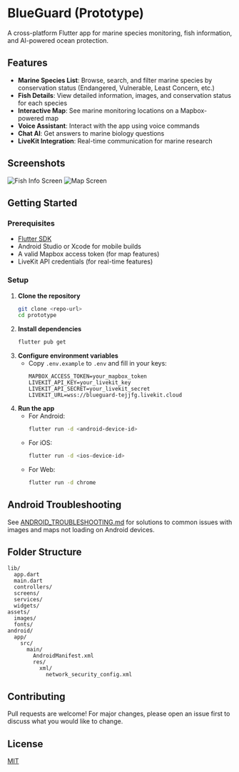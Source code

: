 # BlueGuard (Prototype)

A cross-platform Flutter app for marine species monitoring, fish information, and AI-powered ocean protection.

## Features

- **Marine Species List**: Browse, search, and filter marine species by conservation status (Endangered, Vulnerable, Least Concern, etc.)
- **Fish Details**: View detailed information, images, and conservation status for each species
- **Interactive Map**: See marine monitoring locations on a Mapbox-powered map
- **Voice Assistant**: Interact with the app using voice commands
- **Chat AI**: Get answers to marine biology questions
- **LiveKit Integration**: Real-time communication for marine research

## Screenshots

![Fish Info Screen](docs/screenshots/fish_info.png)
![Map Screen](docs/screenshots/map_screen.png)

## Getting Started

### Prerequisites
- [Flutter SDK](https://flutter.dev/docs/get-started/install)
- Android Studio or Xcode for mobile builds
- A valid Mapbox access token (for map features)
- LiveKit API credentials (for real-time features)

### Setup
1. **Clone the repository**
   ```sh
   git clone <repo-url>
   cd prototype
   ```
2. **Install dependencies**
   ```sh
   flutter pub get
   ```
3. **Configure environment variables**
   - Copy `.env.example` to `.env` and fill in your keys:
     ```env
     MAPBOX_ACCESS_TOKEN=your_mapbox_token
     LIVEKIT_API_KEY=your_livekit_key
     LIVEKIT_API_SECRET=your_livekit_secret
     LIVEKIT_URL=wss://blueguard-tejjfg.livekit.cloud
     ```
4. **Run the app**
   - For Android:
     ```sh
     flutter run -d <android-device-id>
     ```
   - For iOS:
     ```sh
     flutter run -d <ios-device-id>
     ```
   - For Web:
     ```sh
     flutter run -d chrome
     ```

## Android Troubleshooting
See [ANDROID_TROUBLESHOOTING.md](ANDROID_TROUBLESHOOTING.md) for solutions to common issues with images and maps not loading on Android devices.

## Folder Structure
```
lib/
  app.dart
  main.dart
  controllers/
  screens/
  services/
  widgets/
assets/
  images/
  fonts/
android/
  app/
    src/
      main/
        AndroidManifest.xml
        res/
          xml/
            network_security_config.xml
```

## Contributing
Pull requests are welcome! For major changes, please open an issue first to discuss what you would like to change.

## License
[MIT](LICENSE)
